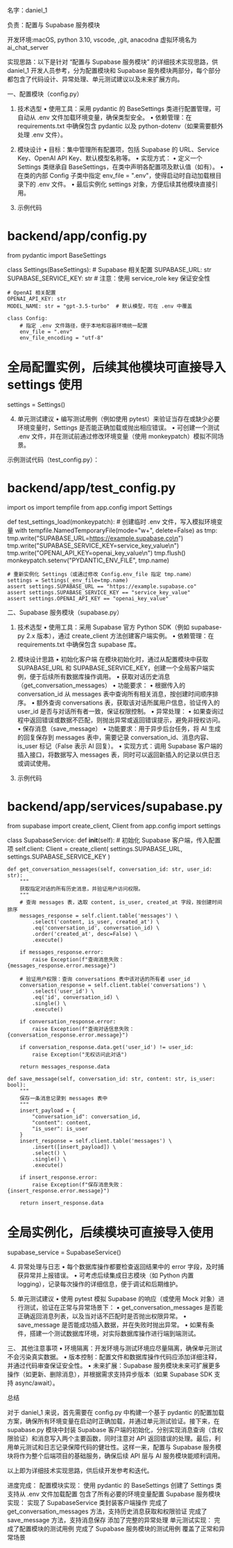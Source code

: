名字：daniel_1

负责：配置与 Supabase 服务模块

开发环境:macOS, python 3.10, vscode, ,git, anacodna 虚拟环境名为 ai_chat_server

实现思路：以下是针对 “配置与 Supabase 服务模块” 的详细技术实现思路，供 daniel_1 开发人员参考，分为配置模块和 Supabase 服务模块两部分，每个部分都包含了代码设计、异常处理、单元测试建议以及未来扩展方向。

一、配置模块（config.py）

1. 技术选型
	•	使用工具：采用 pydantic 的 BaseSettings 类进行配置管理，可自动从 .env 文件加载环境变量，确保类型安全。
	•	依赖管理：在 requirements.txt 中确保包含 pydantic 以及 python-dotenv（如果需要额外处理 .env 文件）。

2. 模块设计
	•	目标：集中管理所有配置项，包括 Supabase 的 URL、Service Key、OpenAI API Key、默认模型名称等。
	•	实现方式：
	•	定义一个 Settings 类继承自 BaseSettings，在类中声明各配置项及默认值（如有）。
	•	在类的内部 Config 子类中指定 env_file = ".env"，使得启动时自动加载根目录下的 .env 文件。
	•	最后实例化 settings 对象，方便后续其他模块直接引用。

3. 示例代码

# backend/app/config.py
from pydantic import BaseSettings

class Settings(BaseSettings):
    # Supabase 相关配置
    SUPABASE_URL: str
    SUPABASE_SERVICE_KEY: str  # 注意：使用 service_role key 保证安全性
    
    # OpenAI 相关配置
    OPENAI_API_KEY: str
    MODEL_NAME: str = "gpt-3.5-turbo"  # 默认模型，可在 .env 中覆盖

    class Config:
        # 指定 .env 文件路径，便于本地和容器环境统一配置
        env_file = ".env"
        env_file_encoding = "utf-8"

# 全局配置实例，后续其他模块可直接导入 settings 使用
settings = Settings()

4. 单元测试建议
	•	编写测试用例（例如使用 pytest）来验证当存在或缺少必要环境变量时，Settings 是否能正确加载或抛出相应错误。
	•	可创建一个测试 .env 文件，并在测试前通过修改环境变量（使用 monkeypatch）模拟不同场景。

示例测试代码（test_config.py）：

# backend/app/test_config.py
import os
import tempfile
from app.config import Settings

def test_settings_load(monkeypatch):
    # 创建临时 .env 文件，写入模拟环境变量
    with tempfile.NamedTemporaryFile(mode="w+", delete=False) as tmp:
        tmp.write("SUPABASE_URL=https://example.supabase.co\n")
        tmp.write("SUPABASE_SERVICE_KEY=service_key_value\n")
        tmp.write("OPENAI_API_KEY=openai_key_value\n")
        tmp.flush()
        monkeypatch.setenv("PYDANTIC_ENV_FILE", tmp.name)

    # 重新实例化 Settings（或通过修改 Config.env_file 指定 tmp.name）
    settings = Settings(_env_file=tmp.name)
    assert settings.SUPABASE_URL == "https://example.supabase.co"
    assert settings.SUPABASE_SERVICE_KEY == "service_key_value"
    assert settings.OPENAI_API_KEY == "openai_key_value"

二、Supabase 服务模块（supabase.py）

1. 技术选型
	•	使用工具：采用 Supabase 官方 Python SDK（例如 supabase-py 2.x 版本），通过 create_client 方法创建客户端实例。
	•	依赖管理：在 requirements.txt 中确保包含 supabase 库。

2. 模块设计思路
	•	初始化客户端
在模块初始化时，通过从配置模块中获取 SUPABASE_URL 和 SUPABASE_SERVICE_KEY，创建一个全局客户端实例，便于后续所有数据库操作调用。
	•	获取对话历史消息（get_conversation_messages）
	•	功能要求：
	•	根据传入的 conversation_id 从 messages 表中查询所有相关消息，按创建时间顺序排序。
	•	额外查询 conversations 表，获取该对话所属用户信息，验证传入的 user_id 是否与对话所有者一致，保证权限控制。
	•	异常处理：
	•	如果查询过程中返回错误或数据不匹配，则抛出异常或返回错误提示，避免非授权访问。
	•	保存消息（save_message）
	•	功能要求：用于异步后台任务，将 AI 生成的回复保存到 messages 表中，需要记录 conversation_id、消息内容、is_user 标记（False 表示 AI 回复）。
	•	实现方式：调用 Supabase 客户端的插入接口，将数据写入 messages 表，同时可以返回新插入的记录以供日志或调试使用。

3. 示例代码

# backend/app/services/supabase.py
from supabase import create_client, Client
from app.config import settings

class SupabaseService:
    def __init__(self):
        # 初始化 Supabase 客户端，传入配置项
        self.client: Client = create_client(
            settings.SUPABASE_URL,
            settings.SUPABASE_SERVICE_KEY
        )

    def get_conversation_messages(self, conversation_id: str, user_id: str):
        """
        获取指定对话的所有历史消息，并验证用户访问权限。
        """
        # 查询 messages 表，选取 content, is_user, created_at 字段，按创建时间排序
        messages_response = self.client.table('messages') \
            .select('content, is_user, created_at') \
            .eq('conversation_id', conversation_id) \
            .order('created_at', desc=False) \
            .execute()

        if messages_response.error:
            raise Exception(f"查询消息失败：{messages_response.error.message}")

        # 验证用户权限：查询 conversations 表中该对话的所有者 user_id
        conversation_response = self.client.table('conversations') \
            .select('user_id') \
            .eq('id', conversation_id) \
            .single() \
            .execute()

        if conversation_response.error:
            raise Exception(f"查询对话信息失败：{conversation_response.error.message}")

        if conversation_response.data.get('user_id') != user_id:
            raise Exception("无权访问此对话")

        return messages_response.data

    def save_message(self, conversation_id: str, content: str, is_user: bool):
        """
        保存一条消息记录到 messages 表中
        """
        insert_payload = {
            "conversation_id": conversation_id,
            "content": content,
            "is_user": is_user
        }
        insert_response = self.client.table('messages') \
            .insert([insert_payload]) \
            .select() \
            .single() \
            .execute()

        if insert_response.error:
            raise Exception(f"保存消息失败：{insert_response.error.message}")

        return insert_response.data

# 全局实例化，后续模块可直接导入使用
supabase_service = SupabaseService()

4. 异常处理与日志
	•	每个数据库操作都要检查返回结果中的 error 字段，及时捕获异常并上报错误。
	•	可考虑后续集成日志模块（如 Python 内置 logging），记录每次操作的详细信息，便于调试和后期维护。

5. 单元测试建议
	•	使用 pytest 模拟 Supabase 的响应（或使用 Mock 对象）进行测试，验证在正常与异常场景下：
	•	get_conversation_messages 是否能正确返回消息列表，以及当对话不匹配时是否抛出权限异常。
	•	save_message 是否能成功插入数据，并在失败时抛出异常。
	•	如果有条件，搭建一个测试数据库环境，对实际数据库操作进行端到端测试。

三、 其他注意事项
	•	环境隔离：开发环境与测试环境应尽量隔离，确保单元测试不会污染真实数据。
	•	版本控制：配置文件和数据库操作代码应添加详细注释，并通过代码审查保证安全性。
	•	未来扩展：Supabase 服务模块未来可扩展更多操作（如更新、删除消息），并根据需求支持异步版本（如果 Supabase SDK 支持 async/await）。

总结

对于 daniel_1 来说，首先需要在 config.py 中构建一个基于 pydantic 的配置加载方案，确保所有环境变量在启动时正确加载，并通过单元测试验证。接下来，在 supabase.py 模块中封装 Supabase 客户端的初始化，分别实现消息查询（含权限验证）和消息写入两个主要函数，同时注意对 API 返回错误的处理。最后，利用单元测试和日志记录保障代码的健壮性。这样一来，配置与 Supabase 服务模块将作为整个后端项目的基础服务，确保后续 API 层与 AI 服务模块能顺利调用。

以上即为详细技术实现思路，供后续开发参考和迭代。

进度完成：
配置模块实现：
使用 pydantic 的 BaseSettings 创建了 Settings 类
支持从 .env 文件加载配置
包含了所有必要的环境变量配置
Supabase 服务模块实现：
实现了 SupabaseService 类封装客户端操作
完成了 get_conversation_messages 方法，支持历史消息获取和权限验证
完成了 save_message 方法，支持消息保存
添加了完整的异常处理
单元测试实现：
完成了配置模块的测试用例
完成了 Supabase 服务模块的测试用例
覆盖了正常和异常场景